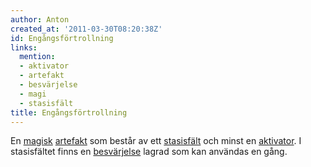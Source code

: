 ```yaml
---
author: Anton
created_at: '2011-03-30T08:20:38Z'
id: Engångsförtrollning
links:
  mention:
  - aktivator
  - artefakt
  - besvärjelse
  - magi
  - stasisfält
title: Engångsförtrollning
---
```


En [magisk][] [artefakt] som består av ett [stasisfält] och minst en [aktivator]. I stasisfältet
finns en [besvärjelse] lagrad som kan användas en gång.

  [magisk]: magi
  [artefakt]: artefakt
  [stasisfält]: stasisfält
  [aktivator]: aktivator
  [besvärjelse]: besvärjelse
